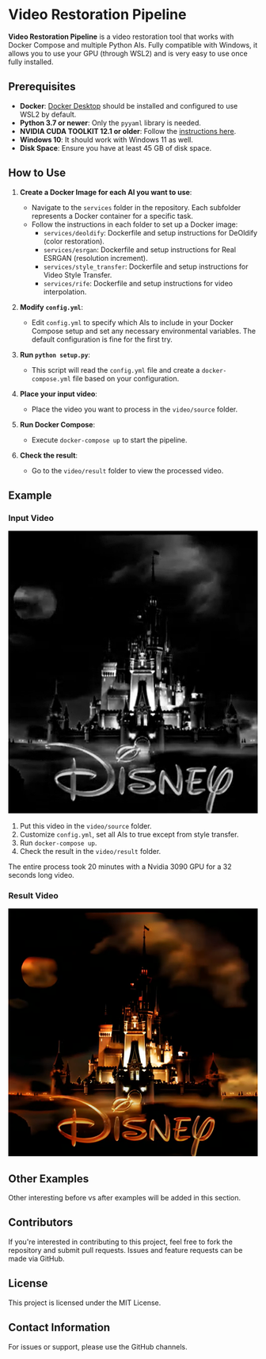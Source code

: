 # Video Restoration Pipeline

**Video Restoration Pipeline** is a video restoration tool that works with Docker Compose and multiple Python AIs. Fully compatible with Windows, it allows you to use your GPU (through WSL2) and is very easy to use once fully installed.

## Prerequisites

- **Docker**: [Docker Desktop](https://docs.docker.com/desktop/gpu/) should be installed and configured to use WSL2 by default.
- **Python 3.7 or newer**: Only the `pyyaml` library is needed.
- **NVIDIA CUDA TOOLKIT 12.1 or older**: Follow the [instructions here](https://developer.nvidia.com/cuda-toolkit).
- **Windows 10**: It should work with Windows 11 as well.
- **Disk Space**: Ensure you have at least 45 GB of disk space.

## How to Use

1. **Create a Docker Image for each AI you want to use**:
   - Navigate to the `services` folder in the repository. Each subfolder represents a Docker container for a specific task.
   - Follow the instructions in each folder to set up a Docker image:
     - `services/deoldify`: Dockerfile and setup instructions for DeOldify (color restoration).
     - `services/esrgan`: Dockerfile and setup instructions for Real ESRGAN (resolution increment).
     - `services/style_transfer`: Dockerfile and setup instructions for Video Style Transfer.
     - `services/rife`: Dockerfile and setup instructions for video interpolation.

2. **Modify `config.yml`**:
   - Edit `config.yml` to specify which AIs to include in your Docker Compose setup and set any necessary environmental variables. The default configuration is fine for the first try.

3. **Run `python setup.py`**:
   - This script will read the `config.yml` file and create a `docker-compose.yml` file based on your configuration.

4. **Place your input video**:
   - Place the video you want to process in the `video/source` folder.

5. **Run Docker Compose**:
   - Execute `docker-compose up` to start the pipeline.

6. **Check the result**:
   - Go to the `video/result` folder to view the processed video.

## Example

### Input Video

[![Input Video](assets/source.PNG)](https://youtu.be/Xyovy6e8X6Y?si=HUG-2-B4M7flm32e)

1. Put this video in the `video/source` folder.
2. Customize `config.yml`, set all AIs to true except from style transfer.
3. Run `docker-compose up`.
4. Check the result in the `video/result` folder.

The entire process took 20 minutes with a Nvidia 3090 GPU for a 32 seconds long video.

### Result Video

[![Result Video](assets/result.PNG)](https://youtu.be/LZG1aHhoLVI?si=QFykECH2R7z1ziuy)

## Other Examples
Other interesting before vs after examples will be added in this section.

## Contributors

If you're interested in contributing to this project, feel free to fork the repository and submit pull requests. Issues and feature requests can be made via GitHub.

## License

This project is licensed under the MIT License.

## Contact Information

For issues or support, please use the GitHub channels.
